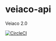 # veiaco-api
Veiaco 2.0

[![CircleCI](https://circleci.com/gh/frutuozo29/veiaco-app/tree/master.svg?style=svg)](https://circleci.com/gh/frutuozo29/veiaco-app/tree/master)
